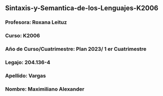 ## Sintaxis-y-Semantica-de-los-Lenguajes-K2006
### Profesora: Roxana Leituz
### Curso: K2006
### Año de Curso/Cuatrimestre: Plan 2023/ 1 er Cuatrimestre
### Legajo: 204.136-4
### Apellido: Vargas
### Nombre: Maximiliano Alexander
